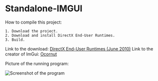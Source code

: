 # Standalone-IMGUI

How to compile this project:
```
1. Download the project.
2. Download and install DirectX End-User Runtimes.
3. Build.
```

Link to the download: [DirectX End-User Runtimes (June 2010)](https://www.microsoft.com/en-au/download/confirmation.aspx?id=6812)
Link to the creator of ImGui: [Ocornut](https://github.com/ocornut/imgui)

Picture of the running program:

![Screenshot of the program](https://img.tuttifrutti.top/uploads/c1bbgtea.png)
